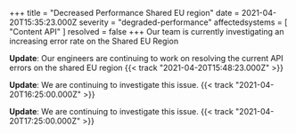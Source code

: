+++
title = "Decreased Performance Shared EU region"
date = 2021-04-20T15:35:23.000Z
severity = "degraded-performance"
affectedsystems = [
  "Content API"
]
resolved = false
+++
Our team is currently investigating an increasing error rate on the Shared EU Region

**Update**: Our engineers are continuing to work on resolving the current API errors on the shared EU region {{< track "2021-04-20T15:48:23.000Z" >}}

**Update**: We are continuing to investigate this issue.  {{< track "2021-04-20T16:25:00.000Z" >}}

**Update**: We are continuing to investigate this issue.  {{< track "2021-04-20T17:25:00.000Z" >}}